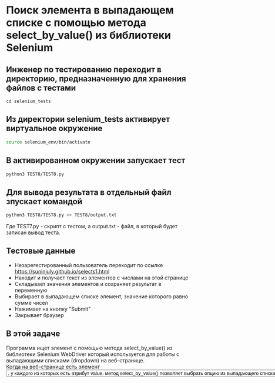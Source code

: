 # Поиск элемента в выпадающем списке с помощью метода select_by_value() из библиотеки Selenium

## Инженер по тестированию переходит в директорию, предназначенную для хранения файлов с тестами
```
cd selenium_tests
```
## Из директории selenium_tests активирует виртуальное окружение
```sh
source selenium_env/bin/activate
```
## В активированном окружении запускает тест 
```sh
python3 TEST8/TEST8.py
```
## Для вывода результата в отдельный файл зпускает командой 
```sh
python3 TEST8/TEST8.py >> TEST8/output.txt
```
Где TEST7.py -  скрипт с тестом, а output.txt - файл, в который будет записан вывод теста.

## Тестовые данные
- Незарегестированный пользователь переходит по ссылке https://suninjuly.github.io/selects1.html
- Находит и получает текст из элементов с числами на этой странице
- Складывает значения элементов и сохраняет результат в переменную
- Выбирает в выпадающем списке элемент, значение которого равно сумме чисел
- Нажимает на кнопку "Submit"
- Закрывает браузер

##  В этой задаче

Программа ищет элемент c помощью метода select_by_value() из библиотеки Selenium WebDriver который используется для работы с выпадающими списками (dropdown) на веб-странице. \
Когда на веб-странице есть элемент <select> (выпадающий список) с дочерними элементами <option>, у каждого из которых есть атрибут value, \
метод select_by_value() позволяет выбрать опцию из выпадающего списка, основываясь на значении value атрибута элемента <option>.

